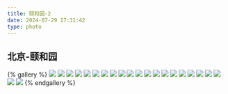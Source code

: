 ```yaml
---
title: 颐和园-2
date: 2024-07-29 17:31:42
type: photo
---
```


## 北京-颐和园

{% gallery %}
![](https://file-1305436646.file.myqcloud.com/blog/photo/8/DSCF7901.webp)
![](https://file-1305436646.file.myqcloud.com/blog/photo/8/DSCF7915.webp)
![](https://file-1305436646.file.myqcloud.com/blog/photo/8/DSCF7938.webp)
![](https://file-1305436646.file.myqcloud.com/blog/photo/8/DSCF7949.webp)
![](https://file-1305436646.file.myqcloud.com/blog/photo/8/DSCF7956.webp)
![](https://file-1305436646.file.myqcloud.com/blog/photo/8/DSCF7963.webp)
![](https://file-1305436646.file.myqcloud.com/blog/photo/8/DSCF7985.webp)
![](https://file-1305436646.file.myqcloud.com/blog/photo/8/DSCF7994.webp)
![](https://file-1305436646.file.myqcloud.com/blog/photo/8/DSCF8072.webp)
![](https://file-1305436646.file.myqcloud.com/blog/photo/8/DSCF7428.webp)
![](https://file-1305436646.file.myqcloud.com/blog/photo/8/DSCF7436.webp)
![](https://file-1305436646.file.myqcloud.com/blog/photo/8/DSCF7480.webp)
![](https://file-1305436646.file.myqcloud.com/blog/photo/8/DSCF7486.webp)
![](https://file-1305436646.file.myqcloud.com/blog/photo/8/DSCF7498.webp)
![](https://file-1305436646.file.myqcloud.com/blog/photo/8/DSCF7541.webp)
![](https://file-1305436646.file.myqcloud.com/blog/photo/8/DSCF7552.webp)
![](https://file-1305436646.file.myqcloud.com/blog/photo/8/DSCF7586.webp)
![](https://file-1305436646.file.myqcloud.com/blog/photo/8/DSCF7647.webp)
![](https://file-1305436646.file.myqcloud.com/blog/photo/8/DSCF7658.webp)
![](https://file-1305436646.file.myqcloud.com/blog/photo/8/DSCF7680.webp)
![](https://file-1305436646.file.myqcloud.com/blog/photo/8/DSCF7717.webp)
![](https://file-1305436646.file.myqcloud.com/blog/photo/8/DSCF7747.webp)
{% endgallery %}